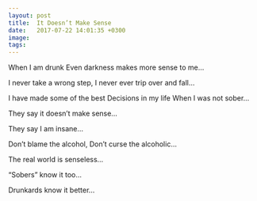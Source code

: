 ```yaml
---
layout: post
title:  It Doesn’t Make Sense
date:   2017-07-22 14:01:35 +0300
image:  
tags:   
---
```


When I am drunk
Even darkness makes more sense to me…

I never take a wrong step,
I never ever trip over and fall…

I have made some of the best 
Decisions in my life
When I was not sober…

They say it doesn’t make sense…

They say I am insane…

Don’t blame the alcohol,
Don’t curse the alcoholic…

The real world is senseless…

“Sobers” know it too…

Drunkards know it better…